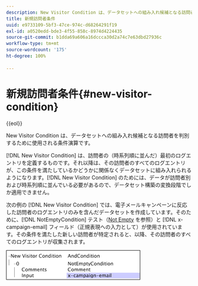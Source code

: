 ```yaml
---
description: New Visitor Condition は、データセットへの組み入れ候補となる訪問者を判別するために使用される条件演算です。
title: 新規訪問者条件
uuid: e9733109-5bf3-47ce-974c-d68264291f19
exl-id: a0520edd-bde3-4f55-858c-8974d4224435
source-git-commit: b1dda69a606a16dccca30d2a74c7e63dbd27936c
workflow-type: tm+mt
source-wordcount: '175'
ht-degree: 100%

---
```


# 新規訪問者条件{#new-visitor-condition}

{{eol}}

New Visitor Condition は、データセットへの組み入れ候補となる訪問者を判別するために使用される条件演算です。

[!DNL New Visitor Condition] は、訪問者の（時系列順に並んだ）最初のログエントリを定義するものです。それ以降は、その訪問者のすべてのログエントリが、この条件を満たしているかどうかに関係なくデータセットに組み入れられるようになります。[!DNL New Visitor Condition] のためには、データが訪問者別および時系列順に並んでいる必要があるので、データセット構築の変換段階でしか適用できません。

次の例の [!DNL New Visitor Condition] では、電子メールキャンペーンに反応した訪問者のログエントリのみを含んだデータセットを作成しています。そのために、[!DNL NotEmptyCondition] テスト（[Not Empty](../../../../home/c-dataset-const-proc/c-conditions/c-test-ops/c-test-op-con.md#section-1decb9d887894073a1b6b3d985729ac8) を参照）と [!DNL x-campaign-email] フィールド（正規表現への入力として）が使用されています。その条件を満たした新しい訪問者が特定されると、以降、その訪問者のすべてのログエントリが収集されます。

![](assets/cfg_Transformation_NewVisitorCondition.png)
